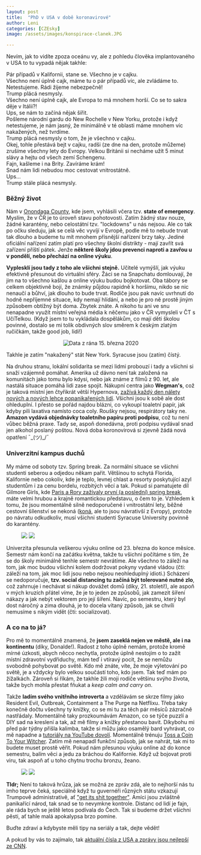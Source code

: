 ```yaml
---
layout: post
title:  "PhD v USA v době koronavirové"
author: Leni
categories: [CZEsky]
image: /assets/images/konspirace-clanek.JPG

---
```


Nevím, jak to vidíte zpoza oceánu vy, ale z pohledu člověka implantovaného v USA to tu vypadá nějak takhle:

Pár případů v Kalifornii, stane se. Všechno je v cajku.<br>
Všechno není úplně cajk, máme tu o pár případů víc, ale zvládáme to. <br>
Netestujeme. Rádi žijeme nebezpečně!<br>
Trump plácá nesmysly.<br>
Všechno není úplně cajk, ale Evropa to má mnohem horší. Co se to sakra děje v Itálii?!<br>
Ups, se nám to začíná nějak šířit.<br>
Pošleme národní gardu do New Rochelle v New Yorku, protože i když netestujeme, je nám jasný, že minimálně v té oblasti máme mnohem víc nakažených, než tvrdíme.<br>
Trump plácá nesmysly o tom, že je všechno v cajku.<br>
Okej, tohle přestává bejt v cajku, radši (ze dne na den, protože můžeme) zrušíme všechny lety do Evropy. Velkou Británii si necháme užít 5 minut slávy a hejtu od všech zemí Schengenu.<br>
Fajn, kašleme i na Brity. Zavíráme krám!<br>
Snad nám lidi nebudou moc cestovat vnitrostátně.<br>
Ups... <br>
Trump stále plácá nesmysly.

### Běžný život
Nám v <a href="https://en.wikipedia.org/wiki/Onondaga_County,_New_York">Onondaga County</a>, kde jsem, vyhlásili včera tzv. <b>state of emergency</b>. Myslím, že v ČR je to úroveň stavu pohotovosti. Zatím žádný stav nouze, žádné karantény, nebo celostátní tzv. "lockdowns" u nás nejsou. Ale co tak po očku sleduju, jak se celá věc vyvíjí v Evropě, podle mě to nebude trvat tak dlouho a budeme tu mít mnohem přísnější nařízení brzy taky. Jediné oficiální nařízení zatím platí pro všechny školní distrikty - mají zavřít svá zařízení příští pátek. Jenže **některé školy jdou prevenci naproti a zavřou u  v pondělí, nebo přechází na online výuku**.

**Vyplesklí jsou tady z toho ale všichni stejně.** Učitelé vymýšlí, jak výuku efektivně přesunout do virtuální sféry. Žáci se na Snapchatu domlouvají, že jim na to všechno kašlou a online výuku budou bojkotovat. Oba tábory se celkem objektivně bojí, že známky půjdou rapidně k horšímu, nikdo se nic nenaučí a bůhví, jak dlouho to bude trvat. Rodiče jsou pak navíc uvrhnutí do hodně nepříjemné situace, kdy nemají hlídání, a nebo je pro ně prostě jiným způsobem obtížný být doma. Zbytek znáte. A nikoho tu ani ve snu nenapadne využít místní veřejná média k něčemu jako v ČR vymysleli v ČT s UčíTelkou. (Když jsem to tu vykládala dospělákům, co mají děti školou povinné, dostalo se mi tolik obdivných slov směrem k českým zlatým ručičkám, takže good job, lidi!) 

<p align="center">
    <img src="/assets/images/stat-new-york-coronavirus.png" alt="Data z rána 15. března 2020">
</p>
Takhle je zatím "nakažený" stát New York. Syracuse jsou (zatím) čístý.

Na druhou stranu, lokální solidarita se mezi lidmi probouzí i tady a všichni si snaží vzájemně pomáhat. Amerika už dávno není tak založená na komunitách jako tomu bylo kdysi, nebo jak známe z filmů z 90. let, ale nastálá situace pomáhá lidi zase spojit. Nákupní centra jako **Wegman's**, což je taková místní jen čtyřikrát větší Hypernova, <a href="https://www.syracuse.com/coronavirus/2020/03/hundreds-line-up-at-cny-wegmans-find-shelves-empty-amid-coronavirus-panic.html">zažívá každý den nálety nových a nových lehce popanikařených lidí</a>. Všichni jsou k sobě ale dost ohleduplní. I přesto se pořád najdou blázni, co vykoupí toaletní papír, jak kdyby pili laxativa namísto coca coly. Roušky nejsou, respirátory taky ne. **Amazon vydává objednávky toaletního papíru proti podpisu**, což tu není vůbec běžná praxe. Tady se, aspoň donedávna, proti podpisu vydával snad jen alkohol poslaný poštou. Nová doba koronovirová si zjevně žádá nová opatření ¯\_(ツ)_/¯

### Univerzitní kampus duchů

My máme od soboty tzv. Spring break. Za normální situace se všichni studenti seberou a odjedou někam pařit. Většinou to schytá Florida, Kalifornie nebo cokoliv, kde je teplo, levnej chlast a resorty poskytující azyl studentům i za cenu bordelu, rozbitých věcí a tak. Pokud si pamatujete díl Gilmore Girls, kde <a href="https://www.bustle.com/articles/150681-13-things-gilmore-girls-and-paris-taught-us-about-spring-break">Paris a Rory zažívaly první (a poslední) spring break</a>, máte velmi hrubou a krajně romantickou představu, o čem to je. Vzhledem k tomu, že jsou momentálně silně nedoporučené i vnitrostátní lety, běžné cestovní šílenství se nekoná (<a href="https://www.youtube.com/watch?v=D7WrExsyAD4">koná</a>, ale to jsou návrativší z Evropy), protože po návratu odkudkoliv, musí všichni studenti Syracuse University povinně do karantény.

<figure class="half">
    <a href="/assets/images/myti-rukou.JPG"><img src="/assets/images/myti-rukou.JPG"></a>
    <a href="/assets/images/tipy-od-univerzity.JPG"><img src="/assets/images/tipy-od-univerzity.JPG"></a>
</figure>

Univerzita přesunula veškerou výuku online od 23. března do konce měsíce. Semestr nám končí na začátku května, takže tu všichni počítáme s tím, že se do školy minimálně tenhle semestr nevrátíme. Ale všechno to záleží na tom, jak moc budou všichni kolem dodržovat pokyny vydané vládou (čti: záleží na tom, jak moc lidi jsou nebo nejsou neohleduplný idioti.) Scházení se nedoporučuje, **tzv. social distancing tu začíná být tolerované nutné zlo**, což zahrnuje i nechávat si nákup dovážet domů (díky, 21. století!), ale aspoň v mých kruzích přátel víme, že je to jeden ze způsobů, jak zamezit šíření nákazy a jak nebýt vektorem pro její šíření. Navíc, po semestru, který byl dost náročný a zima dlouhá, je to docela vítaný způsob, jak se chvíli nemusíme s nikým vidět (čti: socializovat).

### A co na to já?

Pro mě to momentálně znamená, že **jsem zaseklá nejen ve městě, ale i na kontinentu** (díky, Donalde!). Radost z toho úplně nemám, protože kromě mírné úzkosti, abych něcco nechytla, protože úplně nestojím o to zažít místní zdravotní vydřiduchy, mám teď i vtíravý pocit, že se nemůžu svobodně pohybovat po světě. Kdo mě znáte, víte, že moje výletování po světě, je a vždycky bylo velkou součástí toho, kdo jsem. Tak teď mám po žížalkách. Zároveň si říkám, že takhle žili moji rodiče většinu svýho života, takže bych mohla přestat fňukat a *keep calm and carry on*. 

Takže **ladím svého vnitřního introverta** a vzdělávám se skrze filmy jako Resident Evil, Outbreak, Containment a The Purge na Netflixu. Třeba taky konečně dočtu všechny ty knížky, co se mi tu za těch pár měsíců zázračně nastřádaly. Momentálně taky prozkoumávám Amazon, co se týče puzzlí a DIY sad na kreslení a tak, až mě filmy a knížky přestanou bavit. Díkybohu mi před pár týdny přišla kalimba, takže si můžu jako osamělý bard vyhrávat, co mě napadne a <a href="https://www.youtube.com/results?search_query=kalimba+tutorial">tutoriály na YouTube dovolí</a>. Momentálně trénuju <a href="https://www.youtube.com/watch?v=8gjzlCsZ7tE">Toss a Coin To Your Witcher</a>. Zatím mě nenapadl funkční způsob, jak se nahrát, tak mi to budete muset prostě věřit. Pokud nám přesunou výuku online až do konce semestru, balím věci a jedu za bráchou do Kalifornie. Když už bojovat proti viru, tak aspoň ať u toho chytnu trochu bronzu, žeano.

<figure class="half">
    <a href="/assets/images/kalimba.JPG"><img src="/assets/images/kalimba.JPG"></a>
    <a href="/assets/images/zasoby.JPG"><img src="/assets/images/zasoby.JPG"></a>
</figure>

**Tldr;** Není to taková hrůza, jak se možná ze zpráv zdá, ale to nejhorší nás tu imho teprve čeká, speciálně když tu guvernéři různých státu vzkazují Trumpově administrativě, ať <a href="https://www.theguardian.com/world/2020/mar/15/coronavirus-governor-pritzker-trump-shit-together-airports-chicago-ohare">"get its shit together"</a>. Amíci jsou zvláštně panikařící národ, tak snad se to nevymkne kontrole. Distanc od lidí je fajn, ale ráda bych se ještě letos podívala do Čech. Tak si budeme držet všichni pěsti, ať tahle malá apokalypsa brzo pomine.

Buďte zdraví a kdybyste měli tipy na seriály a tak, dejte vědět!

A pokud by vás to zajímalo, tak <a href="https://www.cnn.com/2020/03/03/health/us-coronavirus-cases-state-by-state/index.html">aktuální čísla z USA a zprávy jsou nejlepší ze CNN</a>.


